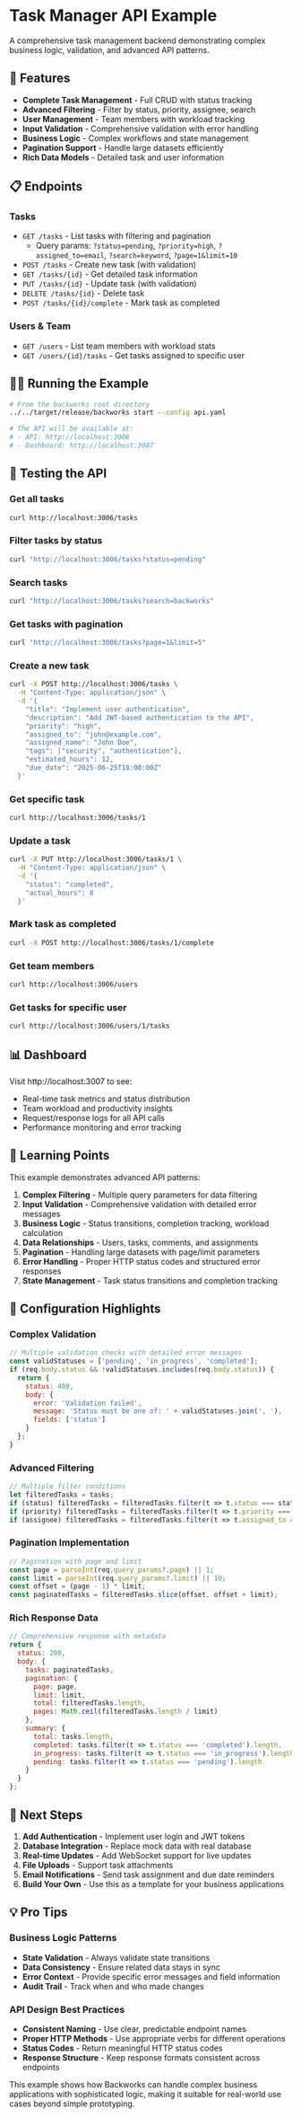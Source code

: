 # Task Manager API Example

A comprehensive task management backend demonstrating complex business logic, validation, and advanced API patterns.

## 🚀 Features

- **Complete Task Management** - Full CRUD with status tracking
- **Advanced Filtering** - Filter by status, priority, assignee, search
- **User Management** - Team members with workload tracking
- **Input Validation** - Comprehensive validation with error handling
- **Business Logic** - Complex workflows and state management
- **Pagination Support** - Handle large datasets efficiently
- **Rich Data Models** - Detailed task and user information

## 📋 Endpoints

### Tasks
- `GET /tasks` - List tasks with filtering and pagination
  - Query params: `?status=pending`, `?priority=high`, `?assigned_to=email`, `?search=keyword`, `?page=1&limit=10`
- `POST /tasks` - Create new task (with validation)
- `GET /tasks/{id}` - Get detailed task information
- `PUT /tasks/{id}` - Update task (with validation)
- `DELETE /tasks/{id}` - Delete task
- `POST /tasks/{id}/complete` - Mark task as completed

### Users & Team
- `GET /users` - List team members with workload stats
- `GET /users/{id}/tasks` - Get tasks assigned to specific user

## 🏃‍♂️ Running the Example

```bash
# From the backworks root directory
../../target/release/backworks start --config api.yaml

# The API will be available at:
# - API: http://localhost:3006
# - Dashboard: http://localhost:3007
```

## 🧪 Testing the API

### Get all tasks
```bash
curl http://localhost:3006/tasks
```

### Filter tasks by status
```bash
curl "http://localhost:3006/tasks?status=pending"
```

### Search tasks
```bash
curl "http://localhost:3006/tasks?search=backworks"
```

### Get tasks with pagination
```bash
curl "http://localhost:3006/tasks?page=1&limit=5"
```

### Create a new task
```bash
curl -X POST http://localhost:3006/tasks \
  -H "Content-Type: application/json" \
  -d '{
    "title": "Implement user authentication",
    "description": "Add JWT-based authentication to the API",
    "priority": "high",
    "assigned_to": "john@example.com",
    "assigned_name": "John Doe",
    "tags": ["security", "authentication"],
    "estimated_hours": 12,
    "due_date": "2025-06-25T18:00:00Z"
  }'
```

### Get specific task
```bash
curl http://localhost:3006/tasks/1
```

### Update a task
```bash
curl -X PUT http://localhost:3006/tasks/1 \
  -H "Content-Type: application/json" \
  -d '{
    "status": "completed",
    "actual_hours": 8
  }'
```

### Mark task as completed
```bash
curl -X POST http://localhost:3006/tasks/1/complete
```

### Get team members
```bash
curl http://localhost:3006/users
```

### Get tasks for specific user
```bash
curl http://localhost:3006/users/1/tasks
```

## 📊 Dashboard

Visit http://localhost:3007 to see:
- Real-time task metrics and status distribution
- Team workload and productivity insights
- Request/response logs for all API calls
- Performance monitoring and error tracking

## 🎯 Learning Points

This example demonstrates advanced API patterns:

1. **Complex Filtering** - Multiple query parameters for data filtering
2. **Input Validation** - Comprehensive validation with detailed error messages
3. **Business Logic** - Status transitions, completion tracking, workload calculation
4. **Data Relationships** - Users, tasks, comments, and assignments
5. **Pagination** - Handling large datasets with page/limit parameters
6. **Error Handling** - Proper HTTP status codes and structured error responses
7. **State Management** - Task status transitions and completion tracking

## 🔧 Configuration Highlights

### Complex Validation
```javascript
// Multiple validation checks with detailed error messages
const validStatuses = ['pending', 'in_progress', 'completed'];
if (req.body.status && !validStatuses.includes(req.body.status)) {
  return {
    status: 400,
    body: { 
      error: 'Validation failed',
      message: 'Status must be one of: ' + validStatuses.join(', '),
      fields: ['status']
    }
  };
}
```

### Advanced Filtering
```javascript
// Multiple filter conditions
let filteredTasks = tasks;
if (status) filteredTasks = filteredTasks.filter(t => t.status === status);
if (priority) filteredTasks = filteredTasks.filter(t => t.priority === priority);
if (assignee) filteredTasks = filteredTasks.filter(t => t.assigned_to === assignee);
```

### Pagination Implementation
```javascript
// Pagination with page and limit
const page = parseInt(req.query_params?.page) || 1;
const limit = parseInt(req.query_params?.limit) || 10;
const offset = (page - 1) * limit;
const paginatedTasks = filteredTasks.slice(offset, offset + limit);
```

### Rich Response Data
```javascript
// Comprehensive response with metadata
return {
  status: 200,
  body: {
    tasks: paginatedTasks,
    pagination: {
      page: page,
      limit: limit,
      total: filteredTasks.length,
      pages: Math.ceil(filteredTasks.length / limit)
    },
    summary: {
      total: tasks.length,
      completed: tasks.filter(t => t.status === 'completed').length,
      in_progress: tasks.filter(t => t.status === 'in_progress').length,
      pending: tasks.filter(t => t.status === 'pending').length
    }
  }
};
```

## 🚀 Next Steps

1. **Add Authentication** - Implement user login and JWT tokens
2. **Database Integration** - Replace mock data with real database
3. **Real-time Updates** - Add WebSocket support for live updates
4. **File Uploads** - Support task attachments
5. **Email Notifications** - Send task assignment and due date reminders
6. **Build Your Own** - Use this as a template for your business applications

## 💡 Pro Tips

### Business Logic Patterns
- **State Validation** - Always validate state transitions
- **Data Consistency** - Ensure related data stays in sync
- **Error Context** - Provide specific error messages and field information
- **Audit Trail** - Track when and who made changes

### API Design Best Practices
- **Consistent Naming** - Use clear, predictable endpoint names
- **Proper HTTP Methods** - Use appropriate verbs for different operations
- **Status Codes** - Return meaningful HTTP status codes
- **Response Structure** - Keep response formats consistent across endpoints

This example shows how Backworks can handle complex business applications with sophisticated logic, making it suitable for real-world use cases beyond simple prototyping.
